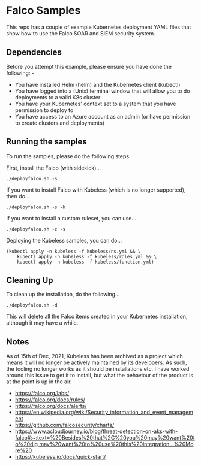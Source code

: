 Falco Samples
=============

This repo has a couple of example Kubernetes deployment YAML files that show how to use the
Falco SOAR and SIEM security system.

Dependencies
------------
Before you attempt this example, please ensure you have done the following: -
- You have installed Helm (helm) and the Kubernetes client (kubectl)
- You have logged into a (Unix) terminal window that will allow you to do deployments to a valid K8s cluster
- You have your Kubernetes' context set to a system that you have permission to deploy to
- You have access to an Azure account as an admin (or have permission to create clusters and deployments)

Running the samples
-------------------
To run the samples, please do the following steps.

First, install the Falco (with sidekick)...

    ./deployfalco.sh -s

If you want to install Falco with Kubeless (which is no longer supported), then do...

    ./deployfalco.sh -s -k

If you want to install a custom ruleset, you can use...

    ./deployfalco.sh -c -s

Deploying the Kubeless samples, you can do...

    (kubectl apply -n kubeless -f kubeless/ns.yml && \
        kubectl apply -n kubeless -f kubeless/roles.yml && \
        kubectl apply -n kubeless -f kubeless/function.yml)

Cleaning Up
-----------
To clean up the installation, do the following...

    ./deployfalco.sh -d

This will delete all the Falco items created in your Kubernetes installation, although it may have a while.

Notes
-----
As of 15th of Dec, 2021, Kubeless has been archived as a project which means it will no longer be actively maintained by its developers. As such, the tooling no longer works as it should be installations etc. I have worked around this issue to get it to install, but what the behaviour of the product is at the point is up in the air.

- https://falco.org/labs/
- https://falco.org/docs/rules/
- https://falco.org/docs/alerts/
- https://en.wikipedia.org/wiki/Security_information_and_event_management
- https://github.com/falcosecurity/charts/
- https://www.acloudjourney.io/blog/threat-detection-on-aks-with-falco#:~:text=%20Besides%20that%2C%20you%20may%20want%20to%20dig,may%20want%20to%20use%20this%20integration...%20More%20
- https://kubeless.io/docs/quick-start/

